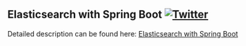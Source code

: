 ## Elasticsearch with Spring Boot  [![Twitter](https://img.shields.io/twitter/follow/piotr_minkowski.svg?style=social&logo=twitter&label=Follow%20Me)](https://twitter.com/piotr_minkowski)

Detailed description can be found here: [Elasticsearch with Spring Boot](https://piotrminkowski.com/2019/03/29/elasticsearch-with-spring-boot/) 
